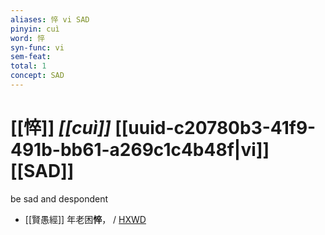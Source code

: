 ```yaml
---
aliases: 悴 vi SAD
pinyin: cuì
word: 悴
syn-func: vi
sem-feat: 
total: 1
concept: SAD 
---
```

# [[悴]] *[[cuì]]*  [[uuid-c20780b3-41f9-491b-bb61-a269c1c4b48f|vi]] [[SAD]]
be sad and despondent
 - [[賢愚經]] 年老困**悴**， / [HXWD](https://hxwd.org/textview.html?location=KR6b0059_T_005-0384a.13)